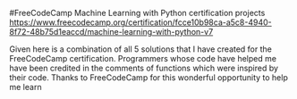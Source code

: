 #FreeCodeCamp Machine Learning with Python certification projects
https://www.freecodecamp.org/certification/fcce10b98ca-a5c8-4940-8f72-48b75d1eaccd/machine-learning-with-python-v7

Given here is a combination of all 5 solutions that I have created for the FreeCodeCamp certification. Programmers whose code have helped me have been credited in the comments of functions which were inspired by their code. Thanks to FreeCodeCamp for this wonderful opportunity to help me learn  
